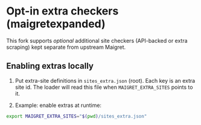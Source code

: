 # Opt-in extra checkers (maigretexpanded)

This fork supports *optional* additional site checkers (API-backed or extra scraping) kept separate from upstream Maigret.

## Enabling extras locally

1. Put extra-site definitions in `sites_extra.json` (root). Each key is an extra site id. The loader will read this file when `MAIGRET_EXTRA_SITES` points to it.

2. Example: enable extras at runtime:
```bash
export MAIGRET_EXTRA_SITES="$(pwd)/sites_extra.json"

